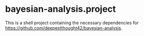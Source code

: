 # bayesian-analysis.project
This is a shell project containing the necessary dependencies for
https://github.com/deepestthought42/bayesian-analysis. 
